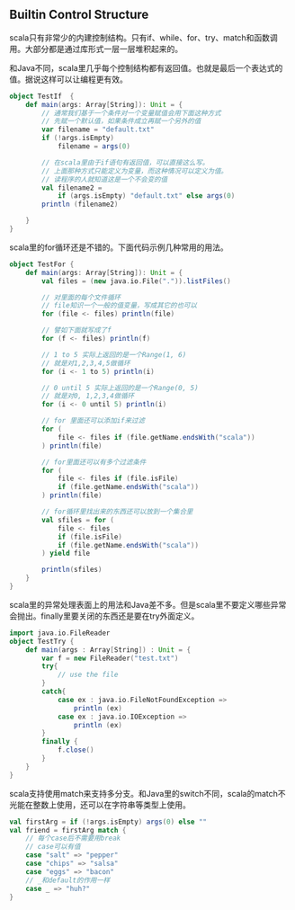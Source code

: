 ## Builtin Control Structure

scala只有非常少的内建控制结构。只有if、while、for、try、match和函数调用。大部分都是通过库形式一层一层堆积起来的。

和Java不同，scala里几乎每个控制结构都有返回值。也就是最后一个表达式的值。据说这样可以让编程更有效。

```scala
object TestIf  {
    def main(args: Array[String]): Unit = {
        // 通常我们基于一个条件对一个变量赋值会用下面这种方式
        // 先赋一个默认值，如果条件成立再赋一个另外的值
        var filename = "default.txt"
        if (!args.isEmpty)
            filename = args(0)

        // 在scala里由于if语句有返回值，可以直接这么写。
        // 上面那种方式只能定义为变量，而这种情况可以定义为值。
        // 读程序的人就知道这是一个不会变的值
        val filename2 =
            if (args.isEmpty) "default.txt" else args(0)
        println (filename2)

    }
}
```

scala里的for循环还是不错的。下面代码示例几种常用的用法。

```scala
object TestFor {
    def main(args: Array[String]): Unit = {
        val files = (new java.io.File(".")).listFiles()

        // 对里面的每个文件循环
        // file知识一个一般的值变量，写成其它的也可以
        for (file <- files) println(file)

        // 譬如下面就写成了f
        for (f <- files) println(f)

        // 1 to 5 实际上返回的是一个Range(1, 6)
        // 就是对1,2,3,4,5做循环
        for (i <- 1 to 5) println(i)

        // 0 until 5 实际上返回的是一个Range(0, 5)
        // 就是对0, 1,2,3,4做循环
        for (i <- 0 until 5) println(i)

        // for 里面还可以添加if来过滤
        for (
            file <- files if (file.getName.endsWith("scala"))
        ) println(file)

        // for里面还可以有多个过滤条件
        for (
            file <- files if (file.isFile)
            if (file.getName.endsWith("scala"))
        ) println(file)

        // for循环里找出来的东西还可以放到一个集合里
        val sfiles = for (
            file <- files
            if (file.isFile)
            if (file.getName.endsWith("scala"))
        ) yield file

        println(sfiles)
    }
}
```

scala里的异常处理表面上的用法和Java差不多。但是scala里不要定义哪些异常会抛出。finally里要关闭的东西还是要在try外面定义。

```scala
import java.io.FileReader
object TestTry {
    def main(args : Array[String]) : Unit = {
    	var f = new FileReader("test.txt")
        try{
            // use the file
        }
        catch{
            case ex : java.io.FileNotFoundException =>
                println (ex)
            case ex : java.io.IOException =>
                println (ex)
        }
        finally {
            f.close()
        }
    }
}
```

scala支持使用match来支持多分支。和Java里的switch不同，scala的match不光能在整数上使用，还可以在字符串等类型上使用。

```scala
val firstArg = if (!args.isEmpty) args(0) else ""
val friend = firstArg match {
    // 每个case后不需要用break
    // case可以有值
    case "salt" => "pepper"
    case "chips" => "salsa"
    case "eggs" => "bacon"
    // _和default的作用一样
    case _ => "huh?"
}
```
